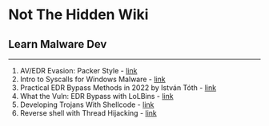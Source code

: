 # Not The Hidden Wiki

## Learn Malware Dev
-----

1. AV/EDR Evasion: Packer Style - [link](https://www.youtube.com/watch?v=Q2vazB6SYfg)
2. Intro to Syscalls for Windows Malware - [link](https://www.youtube.com/watch?v=elA_eiqWefw)
3. Practical EDR Bypass Methods in 2022 by István Tóth - [link](https://www.youtube.com/watch?v=e59T4EbyTH0)
4. What the Vuln: EDR Bypass with LoLBins - [link](https://www.youtube.com/watch?v=xiy5D1gNzIM)
5. Developing Trojans With Shellcode - [link](https://www.youtube.com/watch?v=tS0pRL7979E&ab_channel=CosmodiumCyberSecurity)
6. Reverse shell with Thread Hijacking - [link](https://youtu.be/0Hpm8pn-dF8?si=WxRQ3e6QYoWVPXWc)